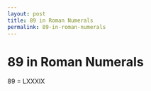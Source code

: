 ```yaml
---
layout: post
title: 89 in Roman Numerals
permalink: 89-in-roman-numerals
---
```


# 89 in Roman Numerals

89 = LXXXIX
